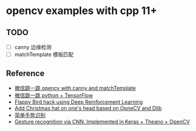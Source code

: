 # opencv examples with cpp 11+

## TODO

* [ ] canny 边缘检测
* [ ] matchTemplate 模板匹配

## Reference

* [微信跳一跳 opencv with canny and matchTemplate](https://github.com/moneyDboat/wechat_jump_jump)
* [微信跳一跳 python + TensorFlow](https://github.com/Honlan/wechat_jump_tensorflow)
* [Flappy Bird hack using Deep Reinforcement Learning](https://github.com/yenchenlin/DeepLearningFlappyBird)
* [Add Christmas hat on one's head based on OpneCV and Dlib](https://github.com/LiuXiaolong19920720/Add-Christmas-Hat)
* [简单手势识别](https://github.com/lzane/Fingers-Detection-using-OpenCV-and-Python)
* [Gesture recognition via CNN. Implemented in Keras + Theano + OpenCV](https://github.com/asingh33/CNNGestureRecognizer)
